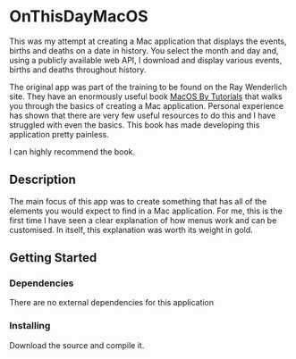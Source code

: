 # OnThisDayMacOS
This was my attempt at creating a Mac application that displays the events, births and deaths on a 
date in history. You select the month and day and, using a publicly available web API, I download and
display various events, births and deaths throughout history.

The original app was part of the training to be found on the Ray Wenderlich site. They have an enormously useful book [MacOS By Tutorials](https://www.raywenderlich.com/books/macos-by-tutorials) that walks you through the basics of creating a Mac application. Personal experience has shown that there are very few useful resources to do this and I have struggled with even the basics. This book has made developing this application pretty painless.

I can highly recommend the book.

## Description

The main focus of this app was to create something that has all of the elements you would expect to find in a Mac application. For me, this is the first time I have seen a clear explanation of how menus work and can be customised. In itself, this explanation was worth its weight in gold.

## Getting Started

### Dependencies

There are no external dependencies for this application

### Installing

Download the source and compile it. 

